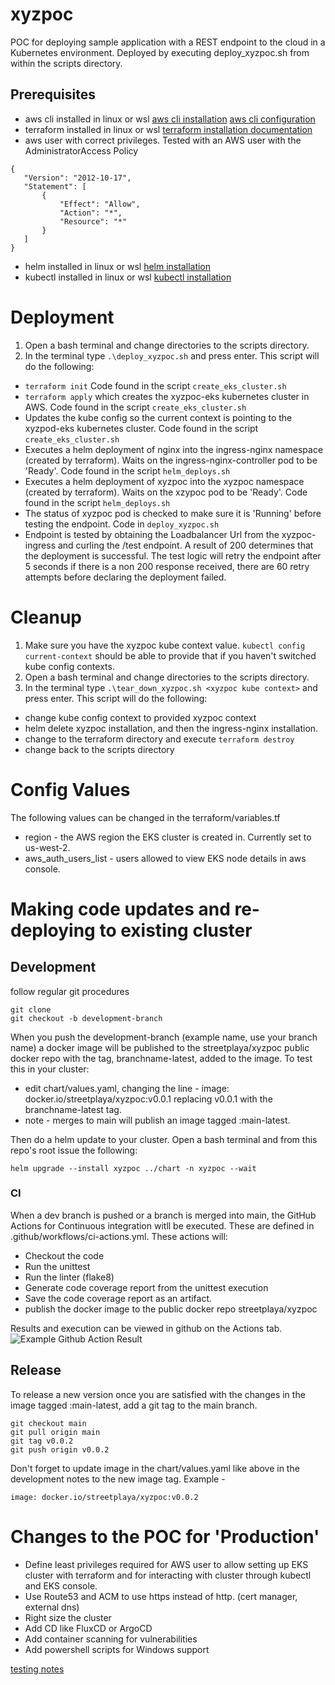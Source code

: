 # xyzpoc
POC for deploying sample application with a REST endpoint to the cloud in a Kubernetes environment. Deployed by executing deploy_xyzpoc.sh from within the scripts directory.

## Prerequisites
* aws cli installed in linux or wsl
  [aws cli installation](https://docs.aws.amazon.com/cli/latest/userguide/getting-started-install.html)
  [aws cli configuration](https://docs.aws.amazon.com/cli/latest/userguide/cli-chap-configure.html)
* terraform installed in linux or wsl
  [terraform installation documentation](https://developer.hashicorp.com/terraform/tutorials/aws-get-started/install-cli)
* aws user with correct privileges. Tested with an AWS user with the AdministratorAccess Policy
 ```
 {
    "Version": "2012-10-17",
    "Statement": [
        {
            "Effect": "Allow",
            "Action": "*",
            "Resource": "*"
        }
    ]
 }
 ```
* helm installed in linux or wsl
  [helm installation](https://helm.sh/docs/intro/install/)
* kubectl installed in linux or wsl
  [kubectl installation](https://kubernetes.io/docs/tasks/tools/install-kubectl-linux/)

# Deployment
1. Open a bash terminal and change directories to the scripts directory.
2. In the terminal type `.\deploy_xyzpoc.sh` and press enter. This script will do the following:
* `terraform init`  Code found in the script `create_eks_cluster.sh`
* `terraform apply` which creates the xyzpoc-eks kubernetes cluster in AWS. Code found in the script `create_eks_cluster.sh`
* Updates the kube config so the current context is pointing to the xyzpod-eks kubernetes cluster. Code found in the script `create_eks_cluster.sh`
* Executes a helm deployment of nginx into the ingress-nginx namespace (created by terraform). Waits on the ingress-nginx-controller pod to be 'Ready'. Code found in the script `helm_deploys.sh`
* Executes a helm deployment of xyzpoc into the xyzpoc namespace (created by terraform). Waits on the xzypoc pod to be 'Ready'. Code found in the script `helm_deploys.sh`
* The status of xyzpoc pod is checked to make sure it is 'Running' before testing the endpoint. Code in `deploy_xyzpoc.sh`
* Endpoint is tested by obtaining the Loadbalancer Url from the xyzpoc-ingress and curling the /test endpoint. A result of 200 determines that the deployment is successful.  The test logic will retry the endpoint after 5 seconds if there is a non 200 response received, there are 60 retry attempts before declaring the deployment failed.

# Cleanup
1. Make sure you have the xyzpoc kube context value.  `kubectl config current-context` should be able to provide that if you haven't switched kube config contexts.
2. Open a bash terminal and change directories to the scripts directory.
3. In the terminal type `.\tear_down_xyzpoc.sh <xyzpoc kube context>` and press enter. This script will do the following:
* change kube config context to provided xyzpoc context
* helm delete xyzpoc installation, and then the ingress-nginx installation.
* change to the terraform directory and execute `terraform destroy`
* change back to the scripts directory

# Config Values
The following values can be changed in the terraform/variables.tf
* region - the AWS region the EKS cluster is created in.  Currently set to us-west-2.
* aws_auth_users_list - users allowed to view EKS node details in aws console.

# Making code updates and re-deploying to existing cluster
## Development
follow regular git procedures
```
git clone
git checkout -b development-branch
```
When you push the development-branch (example name, use your branch name) a docker image will be published to the streetplaya/xyzpoc public docker repo with the tag, branchname-latest, added to the image. To test this in your cluster:
* edit chart/values.yaml, changing the line - image: docker.io/streetplaya/xyzpoc:v0.0.1 replacing v0.0.1 with the branchname-latest tag. 
* note - merges to main will publish an image tagged :main-latest.

Then do a helm update to your cluster.  Open a bash terminal and from this repo's root issue the following:
```
helm upgrade --install xyzpoc ../chart -n xyzpoc --wait
```

### CI
When a dev branch is pushed or a branch is merged into main, the GitHub Actions for Continuous integration witll be executed. These are defined in .github/workflows/ci-actions.yml. These actions will:
* Checkout the code
* Run the unittest
* Run the linter (flake8)
* Generate code coverage report from the unittest execution
* Save the code coverage report as an artifact.
* publish the docker image to the public docker repo streetplaya/xyzpoc

Results and execution can be viewed in github on the Actions tab.
![Example Github Action Result](docs/GithubActions.PNG)
 

## Release
To release a new version once you are satisfied with the changes in the image tagged :main-latest, add a git tag to the main branch.
```
git checkout main
git pull origin main
git tag v0.0.2
git push origin v0.0.2
```
Don't forget to update image in the chart/values.yaml like above in the development notes to the new image tag. Example -
```
image: docker.io/streetplaya/xyzpoc:v0.0.2
```


# Changes to the POC for 'Production'
* Define least privileges required for AWS user to allow setting up EKS cluster with terraform and for interacting with cluster through kubectl and EKS console.
* Use Route53 and ACM to use https instead of http. (cert manager, external dns)
* Right size the cluster
* Add CD like FluxCD or ArgoCD
* Add container scanning for vulnerabilities
* Add powershell scripts for Windows support

[testing notes](docs/testing_notes.md)